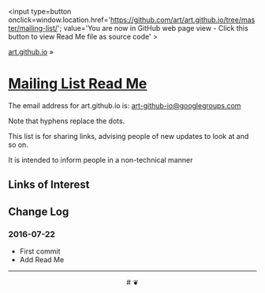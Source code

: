 <span style=display:none; >[You are now in GitHub source code view - click this link to view Read Me file as a web page]
( https://art.github.io/mailing-list/index.html#readme.md "View file as a web page." ) </span>
<input type=button onclick=window.location.href='https://github.com/art/art.github.io/tree/master/mailing-list/'; value='You are now in GitHub web page view - Click this button to view Read Me file as source code' >

[art.github.io]( https://art.github.io ) &raquo;

[Mailing List Read Me]( https://art.github.io/mailing-list/index.html#readme.md )
===

The email address for art.github.io is: [art-github-io@googlegroups.com]( mailto:art.github.io@googlegroups.com )

Note that hyphens replace the dots.

This list is for sharing links, advising people of new updates to look at and so on.

It is intended to inform people in a non-technical manner




## Links of Interest


## Change Log

### 2016-07-22

* First commit
* Add Read Me


***

<center title='art.github.io ~ your 3D sunny place' >
# <a href=javascript:window.scrollTo(0,0); style=text-decoration:none; > ❦ </a>
</center>
